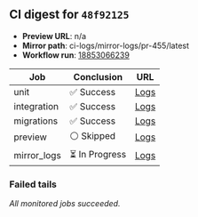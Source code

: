 <!-- AWA-CI-DIGEST -->
## CI digest for `48f92125`

- **Preview URL**: n/a
- **Mirror path**: ci-logs/mirror-logs/pr-455/latest
- **Workflow run**: [18853066239](https://github.com/AlexBomber12/AWA-App/actions/runs/18853066239)

| Job | Conclusion | URL |
| --- | ---------- | --- |
| unit | ✅ Success | [Logs](https://github.com/AlexBomber12/AWA-App/actions/runs/18853066239/job/53794095457) |
| integration | ✅ Success | [Logs](https://github.com/AlexBomber12/AWA-App/actions/runs/18853066239/job/53794524128) |
| migrations | ✅ Success | [Logs](https://github.com/AlexBomber12/AWA-App/actions/runs/18853066239/job/53794524133) |
| preview | ⚪ Skipped | [Logs](https://github.com/AlexBomber12/AWA-App/actions/runs/18853066239/job/53794691471) |
| mirror_logs | ⏳ In Progress | [Logs](https://github.com/AlexBomber12/AWA-App/actions/runs/18853066239/job/53794691377) |

### Failed tails

_All monitored jobs succeeded._
